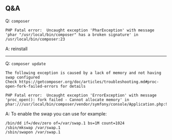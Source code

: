 ## Q&A

Q: `composer`

```
PHP Fatal error:  Uncaught exception 'PharException' with message 'phar "/usr/local/bin/composer" has a broken signature' in /usr/local/bin/composer:23
```

A: reinstall

---

Q: `composer update`

```
The following exception is caused by a lack of memory and not having swap configured
Check https://getcomposer.org/doc/articles/troubleshooting.md#proc-open-fork-failed-errors for details

PHP Fatal error:  Uncaught exception 'ErrorException' with message 'proc_open(): fork failed - Cannot allocate memory' in phar:///usr/local/bin/composer/vendor/symfony/console/Application.php:950
```

A: To enable the swap you can use for example:

```
/bin/dd if=/dev/zero of=/var/swap.1 bs=1M count=1024
/sbin/mkswap /var/swap.1
/sbin/swapon /var/swap.1
```
